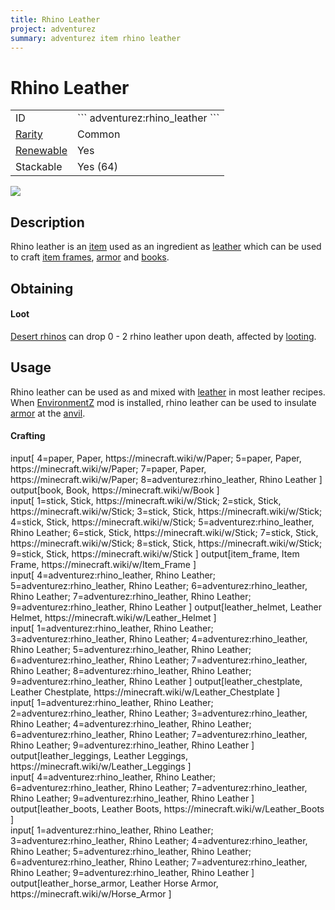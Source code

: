 ```yaml
---
title: Rhino Leather
project: adventurez
summary: adventurez item rhino leather
---
```

# Rhino Leather
<div class="main_table">
<div class="left_main_table">
<table class="left_table">
    <tbody>
        <tr>
            <td class="first-column">ID</td>
            <td class="second-column">
            ```
            adventurez:rhino_leather
            ```
            </td>
        </tr>
        <tr id="linear-top">
            <td class="first-column"><a href="https://minecraft.wiki/w/Rarity" target="_blank">Rarity</a></td>
            <td class="second-column">Common</td>
        </tr>
        <tr id="linear-top">
            <td class="first-column"><a href="https://minecraft.wiki/w/Renewable_resource" target="_blank">Renewable</a></td>
            <td class="second-column">Yes</td>
        </tr>
        <tr id="linear-top">
            <td class="first-column">Stackable</td>
            <td class="second-column">Yes (64)</td>
        </tr>
    </tbody>
</table>
</div>
    <img src="/wiki/assets/adventurez/items/rhino_leather.png" loading="lazy" class="right_img_table"/>
</div>

## Description
Rhino leather is an [item](https://minecraft.wiki/w/Item) used as an ingredient as [leather](https://minecraft.wiki/w/Leather) which can be used to craft [item frames](https://minecraft.wiki/w/Item_Frame), [armor](https://minecraft.wiki/w/Armor) and [books](https://minecraft.wiki/w/Book).

## Obtaining
#### Loot
[Desert rhinos](/wiki/mods/AdventureZ/Entities/Desert_Rhino) can drop 0 - 2 rhino leather upon death, affected by [looting](https://minecraft.wiki/w/Looting).

## Usage
Rhino leather can be used as and mixed with [leather](https://minecraft.wiki/w/Leather) in most leather recipes.  
When [EnvironmentZ](/wiki/mods/EnvironmentZ) mod is installed, rhino leather can be used to insulate [armor](https://minecraft.wiki/w/Armor) at the [anvil](https://minecraft.wiki/w/Anvil).

#### Crafting
<div id="crafting-table">
<div class="crafting-element" crafting-type="vanilla_crafting">
input[
    4=paper, Paper, https://minecraft.wiki/w/Paper;
    5=paper, Paper, https://minecraft.wiki/w/Paper;
    7=paper, Paper, https://minecraft.wiki/w/Paper;
    8=adventurez:rhino_leather, Rhino Leather
]
output[book, Book, https://minecraft.wiki/w/Book ]
</div>
<div class="crafting-element" crafting-type="vanilla_crafting">
input[
    1=stick, Stick, https://minecraft.wiki/w/Stick;
    2=stick, Stick, https://minecraft.wiki/w/Stick;
    3=stick, Stick, https://minecraft.wiki/w/Stick;
    4=stick, Stick, https://minecraft.wiki/w/Stick;
    5=adventurez:rhino_leather, Rhino Leather;
    6=stick, Stick, https://minecraft.wiki/w/Stick;
    7=stick, Stick, https://minecraft.wiki/w/Stick;
    8=stick, Stick, https://minecraft.wiki/w/Stick;
    9=stick, Stick, https://minecraft.wiki/w/Stick
]
output[item_frame, Item Frame, https://minecraft.wiki/w/Item_Frame ]
</div>
<div class="crafting-element" crafting-type="vanilla_crafting">
input[
    4=adventurez:rhino_leather, Rhino Leather;
    5=adventurez:rhino_leather, Rhino Leather;
    6=adventurez:rhino_leather, Rhino Leather;
    7=adventurez:rhino_leather, Rhino Leather;
    9=adventurez:rhino_leather, Rhino Leather
]
output[leather_helmet, Leather Helmet, https://minecraft.wiki/w/Leather_Helmet ]
</div>
<div class="crafting-element" crafting-type="vanilla_crafting">
input[
    1=adventurez:rhino_leather, Rhino Leather;
    3=adventurez:rhino_leather, Rhino Leather;
    4=adventurez:rhino_leather, Rhino Leather;
    5=adventurez:rhino_leather, Rhino Leather;
    6=adventurez:rhino_leather, Rhino Leather;
    7=adventurez:rhino_leather, Rhino Leather;
    8=adventurez:rhino_leather, Rhino Leather;
    9=adventurez:rhino_leather, Rhino Leather
]
output[leather_chestplate, Leather Chestplate, https://minecraft.wiki/w/Leather_Chestplate ]
</div>
<div class="crafting-element" crafting-type="vanilla_crafting">
input[
    1=adventurez:rhino_leather, Rhino Leather;
    2=adventurez:rhino_leather, Rhino Leather;
    3=adventurez:rhino_leather, Rhino Leather;
    4=adventurez:rhino_leather, Rhino Leather;
    6=adventurez:rhino_leather, Rhino Leather;
    7=adventurez:rhino_leather, Rhino Leather;
    9=adventurez:rhino_leather, Rhino Leather
]
output[leather_leggings, Leather Leggings, https://minecraft.wiki/w/Leather_Leggings ]
</div>
<div class="crafting-element" crafting-type="vanilla_crafting">
input[
    4=adventurez:rhino_leather, Rhino Leather;
    6=adventurez:rhino_leather, Rhino Leather;
    7=adventurez:rhino_leather, Rhino Leather;
    9=adventurez:rhino_leather, Rhino Leather
]
output[leather_boots, Leather Boots, https://minecraft.wiki/w/Leather_Boots ]
</div>
<div class="crafting-element" crafting-type="vanilla_crafting">
input[
    1=adventurez:rhino_leather, Rhino Leather;
    3=adventurez:rhino_leather, Rhino Leather;
    4=adventurez:rhino_leather, Rhino Leather;
    5=adventurez:rhino_leather, Rhino Leather;
    6=adventurez:rhino_leather, Rhino Leather;
    7=adventurez:rhino_leather, Rhino Leather;
    9=adventurez:rhino_leather, Rhino Leather
]
output[leather_horse_armor, Leather Horse Armor, https://minecraft.wiki/w/Horse_Armor ]
</div>
</div>
